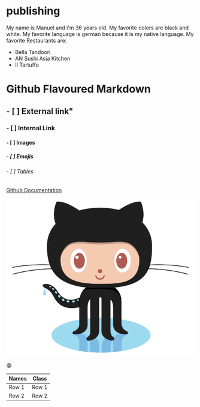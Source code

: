 # publishing
My name is Manuel and i'm 36 years old.
My favorite colors are black and white.
My favorite language is german because it is my native language.
My favorite Restaurants are:
- Bella Tandoori
- AN Sushi Asia Kitchen
- Il Tartuffo
# Github Flavoured Markdown
## - [ ] External link"
### - [ ] Internal Link
#### - [ ] Images
##### - [ ] Emojis
###### - [ ] Tables

[Github Documentation](https://help.github.com/en)

![Logo](https://github.com/doerrenbaecher/authoring/blob/main/images/logo.png)

😁

| Names | Class |
| ----- | ----- |
| Row 1 | Row 1 |
| Row 2 | Row 2 |
